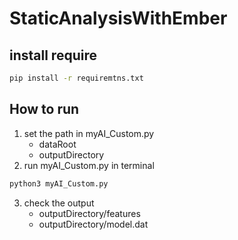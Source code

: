 # StaticAnalysisWithEmber


## install require
```bash
pip install -r requiremtns.txt
```

## How to run
1. set the path in myAI_Custom.py
    - dataRoot
    - outputDirectory
2. run myAI_Custom.py in terminal
```bash
python3 myAI_Custom.py
```
3. check the output
    - outputDirectory/features
    - outputDirectory/model.dat